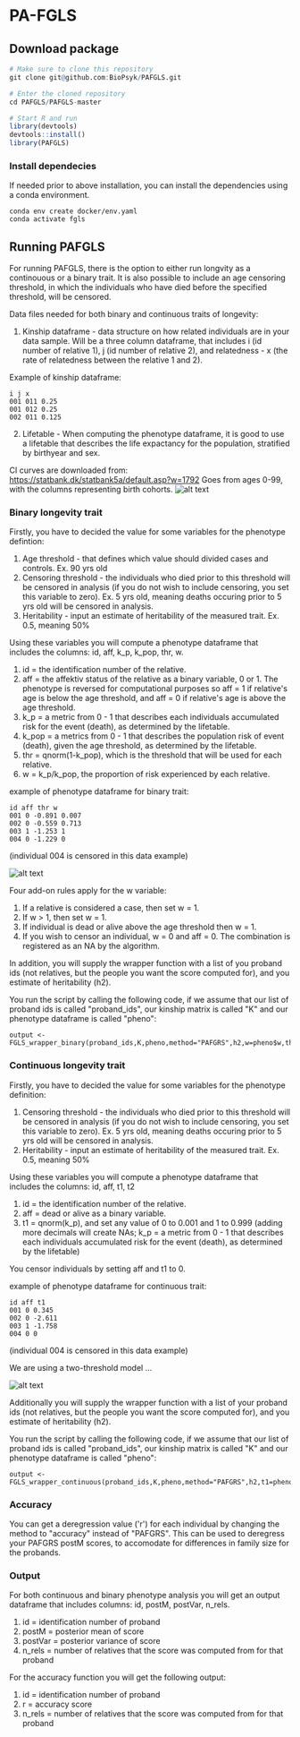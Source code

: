 # PA-FGLS

## Download package

``` r
# Make sure to clone this repository
git clone git@github.com:BioPsyk/PAFGLS.git

# Enter the cloned repository
cd PAFGLS/PAFGLS-master

# Start R and run
library(devtools)
devtools::install()
library(PAFGLS)
```
### Install dependecies
If needed prior to above installation, you can install the dependencies using a conda environment.
```
conda env create docker/env.yaml
conda activate fgls 
```

## Running PAFGLS
For running PAFGLS, there is the option to either run longvity as a continouous or a binary trait. It is also possible to include an age censoring threshold, in which the individuals who have died before the specified threshold, will be censored. 

Data files needed for both binary and continuous traits of longevity:
1. Kinship dataframe - data structure on how related individuals are in your data sample. Will be a three column dataframe, that includes i (id number of relative 1), j (id number of relative 2), and relatedness - x (the rate of relatedness between the relative 1 and 2). 

Example of kinship dataframe:
```
i j x
001 011 0.25 
001 012 0.25
002 011 0.125
```
2. Lifetable - When computing the phenotype dataframe, it is good to use a lifetable that describes the life expactancy for the population, stratified by birthyear and sex. 

CI curves are downloaded from: https://statbank.dk/statbank5a/default.asp?w=1792
Goes from ages 0-99, with the columns representing birth cohorts. 
![alt text](image-1.png)

### Binary longevity trait
Firstly, you have to decided the value for some variables for the phenotype defintion:
1. Age threshold - that defines which value should divided cases and controls. Ex. 90 yrs old
2. Censoring threshold - the individuals who died prior to this threshold will be censored in analysis (if you do not wish to include censoring, you set this variable to zero). Ex. 5 yrs old, meaning deaths occuring prior to 5 yrs old will be censored in analysis.
3. Heritability - input an estimate of heritability of the measured trait. Ex. 0.5, meaning 50%  

Using these variables you will compute a phenotype dataframe that includes the columns: id, aff, k_p, k_pop, thr, w.
1. id = the identification number of the relative.
2. aff = the affektiv status of the relative as a binary variable, 0 or 1. The phenotype is reversed for computational purposes so aff = 1 if relative's age is below the age threshold, and aff = 0 if relative's age is above the age threshold.
3. k_p = a metric from 0 - 1 that describes each individuals accumulated risk for the event (death), as determined by the lifetable.
4. k_pop = a metrics from 0 - 1 that describes the population risk of event (death), given the age threshold, as determined by the lifetable.
5. thr = qnorm(1-k_pop), which is the threshold that will be used for each relative.
6. w = k_p/k_pop, the proportion of risk experienced by each relative.

example of phenotype dataframe for binary trait:
```
id aff thr w 
001 0 -0.891 0.007
002 0 -0.559 0.713 
003 1 -1.253 1
004 0 -1.229 0
```
(individual 004 is censored in this data example)

![alt text](image.png)

Four add-on rules apply for the w variable:
1. If a relative is considered a case, then set w = 1.
2. If w > 1, then set w = 1.
3. If individual is dead or alive above the age threshold then w = 1.
4. If you wish to censor an individual, w = 0 and aff = 0. The combination is registered as an NA by the algorithm.

In addition, you will supply the wrapper function with a list of you proband ids (not relatives, but the people you want the score computed for), and you estimate of heritability (h2).

You run the script by calling the following code, if we assume that our list of proband ids is called "proband_ids", our kinship matrix is called "K" and our phenotype dataframe is called "pheno":
```
output <- FGLS_wrapper_binary(proband_ids,K,pheno,method="PAFGRS",h2,w=pheno$w,thr=pheno$thr)
```

### Continuous longevity trait

Firstly, you have to decided the value for some variables for the phenotype definition:
1. Censoring threshold - the individuals who died prior to this threshold will be censored in analysis (if you do not wish to include censoring, you set this variable to zero). Ex. 5 yrs old, meaning deaths occuring prior to 5 yrs old will be censored in analysis.
2. Heritability - input an estimate of heritability of the measured trait. Ex. 0.5, meaning 50% 

Using these variables you will compute a phenotype dataframe that includes the columns: id, aff, t1, t2
1. id = the identification number of the relative.
2. aff = dead or alive as a binary variable.
3. t1 = qnorm(k_p), and set any value of 0 to 0.001 and 1 to 0.999 (adding more decimals will create NAs; k_p = a metric from 0 - 1 that describes each individuals accumulated risk for the event (death), as determined by the lifetable)

You censor individuals by setting aff and t1 to 0.

example of phenotype dataframe for continuous trait:
```
id aff t1
001 0 0.345
002 0 -2.611
003 1 -1.758
004 0 0
```
(individual 004 is censored in this data example)

We are using a two-threshold model ...

![alt text](image-2.png)

Additionally you will supply the wrapper function with a list of your proband ids (not relatives, but the people you want the score computed for), and you estimate of heritability (h2).

You run the script by calling the following code, if we assume that our list of proband ids is called "proband_ids", our kinship matrix is called "K" and our phenotype dataframe is called "pheno":
```
output <- FGLS_wrapper_continuous(proband_ids,K,pheno,method="PAFGRS",h2,t1=pheno$t1)
```

### Accuracy

You can get a deregression value ('r') for each individual by changing the method to "accuracy" instead of "PAFGRS". This can be used to deregress your PAFGRS postM scores, to accomodate for differences in family size for the probands. 

### Output

For both continuous and binary phenotype analysis you will get an output dataframe that includes columns: id, postM, postVar, n_rels.
1. id = identification number of proband
2. postM = posterior mean of score 
3. postVar = posterior variance of score
4. n_rels = number of relatives that the score was computed from for that proband

For the accuracy function you will get the following output:
1. id = identification number of proband
2. r = accuracy score
3. n_rels = number of relatives that the score was computed from for that proband

